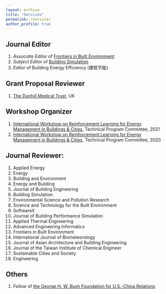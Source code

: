 ```yaml
---
layout: archive
title: "Services"
permalink: /service/
author_profile: true
---
```


## Journal Editor
1. *Associate Editor* of [Frontiers in Built Environment](https://www.frontiersin.org/journals/built-environment)
1. *Subject Editor* of [Building Simulation](https://www.springer.com/journal/12273)
1. *Editor* of Building Energy Efficiency (建筑节能)

## Grant Proposal Reviewer
1. [The Dunhill Medical Trust](https://dunhillmedical.org.uk/), UK

## Workshop Organizer
1. [International Workshop on Reinforcement Learning for Energy Management in Buildings & Cities](https://rlem-workshop.net/), Technical Program Committee, 2021
1. [International Workshop on Reinforcement Learning for Energy Management in Buildings & Cities](https://rlem-workshop.net/), Technical Program Committee, 2020

## Journal Reviewer:
1. Applied Energy
1. Energy
1. Building and Environment
1. Energy and Building
1. Journal of Building Engineering
1. Building Simulation
1. Environmental Science and Pollution Research
1. Science and Technology for the Built Environment
1. SoftwareX
1. Journal of Building Performance Simulation
1. Applied Thermal Engineering
1. Advanced Engineering Informatics
1. Frontiers in Built Environment
1. International Journal of Biometeorology
1. Journal of Asian Architecture and Building Engineering
1. Journal of the Taiwan Institute of Chemical Engineer
1. Sustainable Cities and Society
1. Engineering

## Others
1. *Fellow* of [the George H. W. Bush Foundation for U.S.-China Relations](https://bushchinafoundation.org/)